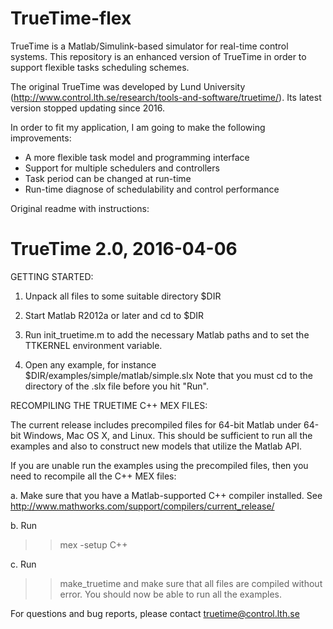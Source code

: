 # TrueTime-flex
TrueTime is a Matlab/Simulink-based simulator for real-time control systems. This repository is an enhanced version of TrueTime in order to support flexible tasks scheduling schemes.

The original TrueTime was developed by Lund University (http://www.control.lth.se/research/tools-and-software/truetime/). Its latest version stopped updating since 2016.

In order to fit my application, I am going to make the following improvements:

- A more flexible task model and programming interface
- Support for multiple schedulers and controllers
- Task period can be changed at run-time
- Run-time diagnose of schedulability and control performance


Original readme with instructions:

TrueTime 2.0, 2016-04-06
========================

GETTING STARTED:

1. Unpack all files to some suitable directory $DIR

2. Start Matlab R2012a or later and cd to $DIR

3. Run init_truetime.m to add the necessary Matlab paths and to
   set the TTKERNEL environment variable.

4. Open any example, for instance $DIR/examples/simple/matlab/simple.slx
   Note that you must cd to the directory of the .slx file before you hit "Run".


RECOMPILING THE TRUETIME C++ MEX FILES:

The current release includes precompiled files for 64-bit Matlab under 64-bit
Windows, Mac OS X, and Linux. This should be sufficient to run all the examples
and also to construct new models that utilize the Matlab API.

If you are unable run the examples using the precompiled files, then you need
to recompile all the C++ MEX files:

a. Make sure that you have a Matlab-supported C++ compiler installed. See
   http://www.mathworks.com/support/compilers/current_release/

b. Run
   >> mex -setup C++

c. Run
   >> make_truetime
   and make sure that all files are compiled without error. You should now be
   able to run all the examples.


For questions and bug reports, please contact truetime@control.lth.se